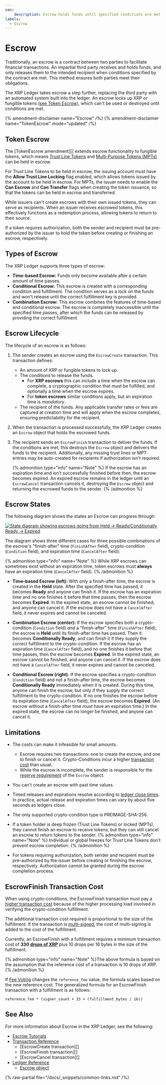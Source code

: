 ```yaml
---
seo:
    description: Escrow holds funds until specified conditions are met.
labels:
  - Escrow
---
```

# Escrow

Traditionally, an escrow is a contract between two parties to facilitate financial transactions. An impartial third party receives and holds funds, and only releases them to the intended recipient when conditions specified by the contract are met. This method ensures both parties meet their obligations.

The XRP Ledger takes escrow a step further, replacing the third party with an automated system built into the ledger. An escrow locks up XRP or fungible tokens ([see Token Escrow](#token-escrow)), which can't be used or destroyed until conditions are met.

{% amendment-disclaimer name="Escrow" /%}
{% amendment-disclaimer name="TokenEscrow" mode="updated" /%}

## Token Escrow

The [TokenEscrow amendment][] extends escrow functionality to fungible tokens, which means [Trust Line Tokens](../../concepts/tokens/fungible-tokens/trust-line-tokens.md) and [Multi-Purpose Tokens (MPTs)](../../concepts/tokens/fungible-tokens/multi-purpose-tokens.md#transferability-controls) can be held in escrow.

For Trust Line Tokens to be held in escrow, the issuing account must have the **Allow Trust Line Locking** flag enabled, which allows tokens issued by the account to be held in escrow. For MPTs, the issuer needs to enable the **Can Escrow** and **Can Transfer** flags when creating the token issuance, so that the tokens can be held in escrow and transferred.

While issuers can't create escrows with their own issued tokens, they can serve as recipients. When an issuer receives escrowed tokens, this effectively functions as a redemption process, allowing tokens to return to their source.

If a token requires authorization, both the sender and recipient must be pre-authorized by the issuer to hold the token before creating or finishing an escrow, respectively.

## Types of Escrow

The XRP Ledger supports three types of escrow:

- **Time-based Escrow:** Funds only become available after a certain amount of time passes.
- **Conditional Escrow:** This escrow is created with a corresponding condition and fulfillment. The condition serves as a lock on the funds and won't release until the correct fulfillment key is provided.
- **Combination Escrow:** This escrow combines the features of time-based and conditional escrow. The escrow is completely inaccessible until the specified time passes, after which the funds can be released by providing the correct fulfillment.

## Escrow Lifecycle

The lifecycle of an escrow is as follows:

1. The sender creates an escrow using the `EscrowCreate` transaction. This transaction defines:

    - An amount of XRP or fungible tokens to lock up.
    - The conditions to release the funds.
      - For **XRP escrows** this can include a time when the escrow can complete, a cryptographic condition that must be fulfilled, and optionally a time when the escrow expires.
      - For **token escrows** similar conditions apply, but an expiration time is _mandatory_.
    - The recipient of the funds. Any applicable transfer rates or fees are captured at creation time and will apply when the escrow completes, ensuring predictability for the recipient.

2. When the transaction is processed successfully, the XRP Ledger creates an `Escrow` object that holds the escrowed funds.

3. The recipient sends an `EscrowFinish` transaction to deliver the funds. If the conditions are met, this destroys the `Escrow` object and delivers the funds to the recipient. Additionally, any missing trust lines or MPT entries may be auto-created for recipients if authorization isn't required.

    {% admonition type="info" name="Note" %}
    If the escrow has an expiration time and isn't successfully finished before then, the escrow becomes expired. An expired escrow remains in the ledger until an `EscrowCancel` transaction cancels it, destroying the `Escrow` object and returning the escrowed funds to the sender.
    {% /admonition %}

## Escrow States

The following diagram shows the states an Escrow can progress through:

[![State diagram showing escrows going from Held → Ready/Conditionally Ready → Expired](/docs/img/escrow-states.png)](/docs/img/escrow-states.png)

The diagram shows three different cases for three possible combinations of the escrow's "finish-after" time (`FinishAfter` field), crypto-condition (`Condition` field), and expiration time (`CancelAfter` field):

{% admonition type="info" name="Note" %}
While XRP escrows can sometimes exist without an expiration time, token escrows must **always** have an expiration time (`CancelAfter` field).
{% /admonition %}

- **Time-based Escrow (left):** With only a finish-after time, the escrow is created in the **Held** state. After the specified time has passed, it becomes **Ready** and anyone can finish it. If the escrow has an expiration time and no one finishes it before that time passes, then the escrow becomes **Expired**. In the expired state, an escrow cannot be finished, and anyone can cancel it. If the escrow does not have a `CancelAfter` field, it never expires and cannot be canceled.

- **Combination Escrow (center):** If the escrow specifies both a crypto-condition (`Condition` field) _and_ a "finish-after" time (`FinishAfter` field), the escrow is **Held** until its finish-after time has passed. Then it becomes **Conditionally Ready**, and can finish it if they supply the correct fulfillment to the crypto-condition. If the escrow has an expiration time (`CancelAfter` field), and no one finishes it before that time passes, then the escrow becomes **Expired**. In the expired state, an escrow cannot be finished, and anyone can cancel it. If the escrow does not have a `CancelAfter` field, it never expires and cannot be canceled.

- **Conditional Escrow (right):** If the escrow specifies a crypto-condition (`Condition` field) and not a finish-after time, the escrow becomes **Conditionally Ready** immediately when it is created. During this time, anyone can finish the escrow, but only if they supply the correct fulfillment to the crypto-condition. If no one finishes the escrow before its expiration time (`CancelAfter` field), the escrow becomes **Expired**. (An escrow without a finish-after time _must_ have an expiration time.) In the expired state, the escrow can no longer be finished, and anyone can cancel it.

## Limitations

- The costs can make it infeasible for small amounts.
    - Escrow requires two transactions: one to create the escrow, and one to finish or cancel it. Crypto-Conditions incur a higher [transaction cost](../transactions/transaction-cost.md) than usual.
    - While the escrow is incomplete, the sender is responsible for the [reserve requirement](../accounts/reserves.md) of the `Escrow` object.
- You can't create an escrow with past time values.
- Timed releases and expirations resolve according to [ledger close times](../ledgers/ledger-close-times.md). In practice, actual release and expiration times can vary by about five seconds as ledgers close.
- The only supported crypto-condition type is PREIMAGE-SHA-256.
- If a token holder is deep frozen (Trust Line Tokens) or locked (MPTs), they cannot finish an escrow to receive tokens, but they can still cancel an escrow to return tokens to the sender.
     {% admonition type="info" name="Note" %}
     Individual or global freezes for Trust Line Tokens don't prevent escrow completion.
     {% /admonition %}

- For tokens requiring authorization, both sender and recipient must be pre-authorized by the issuer before creating or finishing the escrow, respectively. Authorization cannot be granted during the escrow completion process.

## EscrowFinish Transaction Cost

When using crypto-conditions, the EscrowFinish transaction must pay a [higher transaction cost](../transactions/transaction-cost.md#special-transaction-costs) because of the higher processing load involved in verifying the crypto-condition fulfillment.

The additional transaction cost required is proportional to the size of the fulfillment. If the transaction is [multi-signed](../accounts/multi-signing.md), the cost of multi-signing is added to the cost of the fulfillment.

Currently, an EscrowFinish with a fulfillment requires a minimum transaction cost of **330 [drops of XRP](../../references/protocol/data-types/basic-data-types.md#specifying-currency-amounts)** plus 10 drops per 16 bytes in the size of the fulfillment.

{% admonition type="info" name="Note" %}The above formula is based on the assumption that the reference cost of a transaction is 10 drops of XRP.{% /admonition %}

If [Fee Voting](../consensus-protocol/fee-voting.md) changes the `reference_fee` value, the formula scales based on the new reference cost. The generalized formula for an EscrowFinish transaction with a fulfillment is as follows:

```
reference_fee * (signer_count + 33 + (fulfillment_bytes / 16))
```



## See Also

For more information about Escrow in the XRP Ledger, see the following:

- [Escrow Tutorials](../../tutorials/how-tos/use-specialized-payment-types/use-escrows/index.md)
- [Transaction Reference](../../references/protocol/transactions/index.md)
    - [EscrowCreate transaction][]
    - [EscrowFinish transaction][]
    - [EscrowCancel transaction][]
- [Ledger Reference](../../references/protocol/ledger-data/index.md)
    - [Escrow object](../../references/protocol/ledger-data/ledger-entry-types/escrow.md)

{% raw-partial file="/docs/_snippets/common-links.md" /%}
